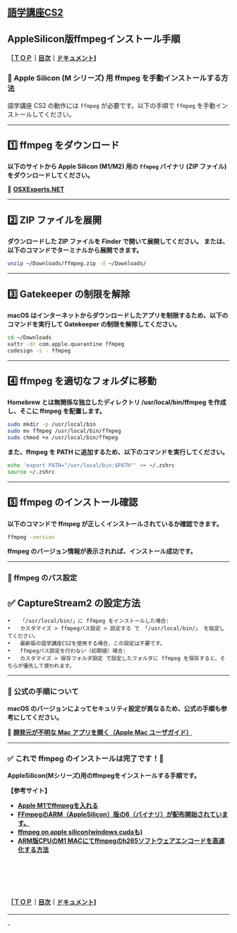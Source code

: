 ## [語学講座CS2](https://csreviser.github.io/CaptureStream2/) 
## AppleSilicon版ffmpegインストール手順　　　　
#### ［[ＴＯＰ](./)**｜**[目次](./#目次)**｜**[ドキュメント](./#ドキュメント-1)]

### 🚀 Apple Silicon (M シリーズ) 用 ffmpeg を手動インストールする方法

語学講座 CS2 の動作には `ffmpeg` が必要です。以下の手順で `ffmpeg` を手動インストールしてください。

---

## **1️⃣ ffmpeg をダウンロード**  
**以下のサイトから Apple Silicon (M1/M2) 用の `ffmpeg` バイナリ (ZIP ファイル) をダウンロードしてください。**

🔗 **[OSXExperts.NET](http://www.osxexperts.net/)**  

---

## **2️⃣ ZIP ファイルを展開**  

**ダウンロードした ZIP ファイルを Finder で開いて展開してください。**
**または、以下のコマンドでターミナルから展開できます。**

```sh
unzip ~/Downloads/ffmpeg.zip -d ~/Downloads/
```

---

## **3️⃣ Gatekeeper の制限を解除**

**macOS はインターネットからダウンロードしたアプリを制限するため、以下のコマンドを実行して Gatekeeper の制限を解除してください。**
```sh
cd ~/Downloads
xattr -dr com.apple.quarantine ffmpeg
codesign -s - ffmpeg
```

---

## **4️⃣ ffmpeg を適切なフォルダに移動**

**Homebrew とは無関係な独立したディレクトリ /usr/local/bin/ffmpeg を作成し、そこに ffmpeg を配置します。**
```sh
sudo mkdir -p /usr/local/bin
sudo mv ffmpeg /usr/local/bin/ffmpeg
sudo chmod +x /usr/local/bin/ffmpeg
```

**また、ffmpeg を PATH に追加するため、以下のコマンドを実行してください。**
```sh
echo 'export PATH="/usr/local/bin:$PATH"' >> ~/.zshrc
source ~/.zshrc
```

---

## **5️⃣ ffmpeg のインストール確認**

**以下のコマンドで ffmpeg が正しくインストールされているか確認できます。**
```sh
ffmpeg -version
```

**ffmpeg のバージョン情報が表示されれば、インストール成功です。**

---

### **🔧 ffmpeg のパス設定**

## **✅ CaptureStream2 の設定方法**
	•	「/usr/local/bin/」に ffmpeg をインストールした場合:
	•	カスタマイズ > ffmpegパス設定 > 設定する で 「/usr/local/bin/」 を指定してください。
	•	最新版の語学講座CS2を使用する場合、この設定は不要です。
	•	ffmpegパス設定を行わない（初期値）場合:
	•	カスタマイズ > 保存フォルダ設定 で設定したフォルダに ffmpeg を保存すると、そちらが優先して使われます。

---

### 📌 公式の手順について

**macOS のバージョンによってセキュリティ設定が異なるため、公式の手順も参考にしてください。**

🔗 **[開発元が不明な Mac アプリを開く（Apple Mac ユーザガイド）](https://support.apple.com/ja-jp/guide/mac-help/mh40616/mac)**

---

### **✅ これで ffmpeg のインストールは完了です！🎉**


**AppleSilicon(Mシリーズ)用のffmpegをインストールする手順です。**


**【参考サイト】**
* **[Apple M1でffmpegを入れる](https://zenn.dev/esaka/scraps/bb29de3b30fc13)**
* **[FFmpegのARM（AppleSilicon）版の6（バイナリ）が配布開始されています。](https://bobsmac.com/news/4572.html)**
* **[ffmpeg on apple silicon(windows cudaも) ](https://note.com/jydie5/n/na047e08003a1)**
* **[ARM版CPUのM1 MACにてffmpegのh265ソフトウェアエンコードを高速化する方法](https://qiita.com/username37/items/7adfe9fd22d9fd8b265b)**


####   　
####   　
#### ［[ＴＯＰ](./)**｜**[目次](./#目次)**｜**[ドキュメント](./#ドキュメント-1)]

*** 
 <link rel="shortcut icon" type="image/x-icon" href="https://avatars.githubusercontent.com/u/46049273?v=4">
 <meta name="twitter:image:src" content="https://avatars.githubusercontent.com/u/46049273?v=4">
-
